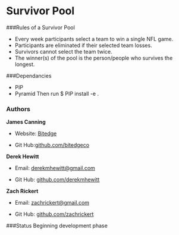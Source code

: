 # Survivor Pool

###Rules of a Survivor Pool

* Every week participants select a team to win a single NFL game.
* Participants are eliminated if their selected team losses.
* Survivors cannot select the team twice.
* The winner(s) of the pool is the person/people who survives the longest.

###Dependancies

* PIP
* Pyramid
Then run $ PIP install -e .

### Authors

__James Canning__ 

* Website: [Bitedge](https://www.bitedge.co/)

* Git Hub:[github.com/bitedgeco](https://github.com/bitedgeco)


__Derek Hewitt__

* Email: <derekmhewitt@gmail.com>

* Git Hub: [github.com/derekmhewitt](https://github.com/derekmhewitt)


__Zach Rickert__

* Email: <zachrickert@gmail.com>

* Git Hub: [github.com/zachrickert](https://github.com/zachrickert)


###Status
Beginning development phase


